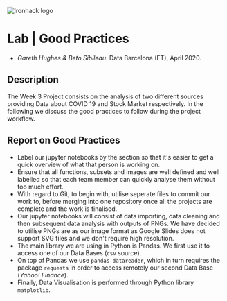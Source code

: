![Ironhack logo](https://i.imgur.com/1QgrNNw.png)

# Lab | Good Practices

* *Gareth Hughes & Beto Sibileau*. Data Barcelona (FT), April 2020.

## Description
The Week 3 Project consists on the analysis of two different sources providing Data about COVID 19 and Stock Market respectively. In the following we discuss the good practices to follow during the project workflow.

## Report on Good Practices
*  Label our jupyter notebooks by the section so that it's easier to get a quick overview of what that person is working on.
* Ensure that all functions, subsets and images are well defined and well labelled so that each team member can quickly analyse them without too much effort.
* With regard to Git, to begin with, utilise seperate files to commit our work to, before merging into one repository once all the projects are complete and the work is finalised.
* Our jupyter notebooks will consist of data importing, data cleaning and then subsequent data analysis with outputs of PNGs. We have decided to utilise PNGs are as our image format as Google Slides does not support SVG files and we don't require high resolution.
* The main library we are using in Python is Pandas. We first use it to access one of our Data Bases (`csv` source).
* On top of Pandas we use `pandas-datareader`, which in turn requires the package `requests` in order to access remotely our second Data Base (*Yahoo! Finance*).
* Finally, Data Visualisation is performed through Python library `matplotlib`.

